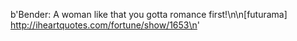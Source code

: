 b'Bender: A woman like that you gotta romance first!\n\n[futurama] http://iheartquotes.com/fortune/show/1653\n'